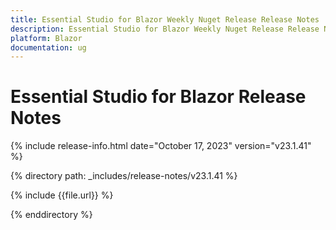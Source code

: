 ```yaml
---
title: Essential Studio for Blazor Weekly Nuget Release Release Notes  
description: Essential Studio for Blazor Weekly Nuget Release Release Notes 
platform: Blazor
documentation: ug
---
```


# Essential Studio for  Blazor  Release Notes  

{% include release-info.html date="October 17, 2023" version="v23.1.41" %} 

{% directory path: _includes/release-notes/v23.1.41 %}

{% include {{file.url}} %}

{% enddirectory %}

